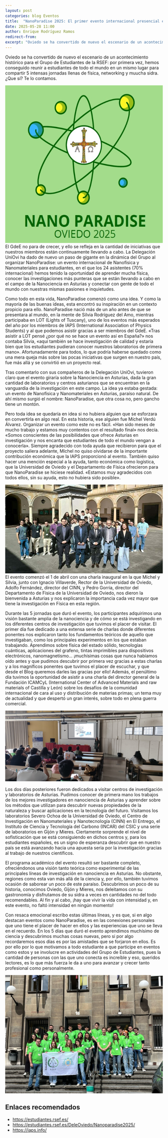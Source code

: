 ```yaml
---
layout: post
categories: blog Eventos
title:  "NanoParadise 2025: El primer evento internacional presencial en la historia del GdeE"
date: 2025-05-28 11:00
author: Enrique Rodríguez Ramos
redirect-from:
excerpt: "Oviedo se ha convertido de nuevo el escenario de un acontecimiento histórico para el Grupo de Estudiantes de la RSEF: por primera vez, hemos conseguido reunir a estudiantes de todo el mundo en un mismo lugar para compartir 5 intensas jornadas llenas de física, networking y muucha sidra. ¿Que sí? Te lo contamos."
---
```


<section class="blog">

<p class="clearfix">
   Oviedo se ha convertido de nuevo el escenario de un acontecimiento histórico para el Grupo de Estudiantes de la RSEF: por primera vez, hemos conseguido reunir a estudiantes de todo el mundo en un mismo lugar para compartir 5 intensas jornadas llenas de física, networking y muucha sidra. ¿Que sí? Te lo contamos.
  
 <p><img class="img-left" src="/img/blog/2025-05-28-Nanoparadise/Nanoparadise_Logo.jpg" alt="Logo de NanoParadise 2025"> El GdeE no para de crecer, y ello se refleja en la cantidad de iniciativas que nuestros miembros están continuamente llevando a cabo. La Delegación UniOvi ha dado de nuevo un paso de gigante en la dinámica del Grupo al organizar NanoParadise: un evento internacional de Nanofísica y Nanomateriales para estudiantes, en el que los 24 asistentes (70% internacional) hemos tenido la oportunidad de aprender mucha física, conocer las investigaciones más punteras que se están llevando a cabo en el campo de la Nanociencia en Asturias y conectar con gente de todo el mundo con nuestras mismas pasiones e inquietudes.
</p>
</p>

<p>
  Como todo en esta vida, NanoParadise comenzó como una idea. Y como la mayoría de las buenas ideas, esta encontró su inspiración en un contexto propicio para ello. NanoParadise nació más de un año antes de que se presentara al mundo, en la mente de Silvia Rodríguez del Amo, mientras participaba en LOT (Lights of Tuscany), uno de los eventos más esperados del año por los miembros de IAPS (International Association of Physics Students) y al que podemos asistir gracias a ser miembros del GdeE. «Tras asistir a LOT pensé ¿por qué no se hace un evento así en España?» nos contaba Silvia, «aquí también se hace investigación de calidad y estaría bien que los estudiantes pudieran conocer nuestros laboratorios de primera mano». Afortunadamente para todos, lo que podría haberse quedado como una mera queja más sobre las pocas iniciativas que surgen en nuestro país, fue más allá y se convirtió en un proyecto real.
</p>

<p>
  Tras comentarlo con sus compañeros de la Delegación UniOvi, tuvieron claro que el evento giraría sobre la Nanociencia en Asturias, dada la gran cantidad de laboratorios y centros asturianos que se encuentran en la vanguardia de la investigación en este campo. La idea ya estaba gestada: un evento de Nanofísica y Nanomateriales en Asturias, paraíso natural. De ahí mismo surgió el nombre: NanoParadise, que otra cosa no, pero gancho tiene un montón.
</p>

<p>
  Pero toda idea se quedaría en idea si no hubiera alguien que se esforzara en convertirla en algo real. En esta historia, ese alguien fue Míchel Verdú Álvarez. Organizar un evento como este no es fácil.  «Han sido meses de mucho trabajo y estamos muy contentos con el resultado final» nos decía. «Somos conscientes de las posibilidades que ofrece Asturias en investigación y nos encanta que estudiantes de todo el mundo vengan a conocerla».  Siempre agradecido con toda ayuda que recibieron para que el proyecto saliera adelante, Míchel no quiso olvidarse de la importante contribución económica que la IAPS proporcionó al evento. También quiso hacer una mención especial a la ayuda, tanto económica como logística, que la Universidad de Oviedo y el Departamento de Física ofrecieron para que NanoParadise se hiciese realidad. «Estamos muy agradecidos con todos ellos, sin su ayuda, esto no hubiera sido posible».
</p>

<p class="clearfix">
  <img class="img-right" src="/img/blog/2025-05-28-Nanoparadise/Nanoparadise_Rector.jpg" alt="Participantes con el Rector de la Universidad de Oviedo" >
  El evento comenzó el 1 de abril con una charla inaugural en la que Míchel y Silvia, junto con Ignacio Villaverde, Rector de la Universidad de Oviedo, Adolfo Fernández, director del CINN, y Pedro Gorria, director del Departamento de Física de la Universidad de Oviedo, nos dieron la bienvenida a Asturias y nos explicaron la importancia cada vez mayor que tiene la investigación en Física en esta región.
</p>

<p>
  Durante las 5 jornadas que duró el evento, los participantes adquirimos una visión bastante amplia de la nanociencia y de cómo se está investigando en los diferentes centros de investigación que tuvimos el placer de visitar. El primer día fue dedicado a una extensa serie de charlas donde diferentes ponentes nos explicaron tanto los fundamentos teóricos de aquello que investigaban, como los principales experimentos en los que estaban trabajando. Aprendimos sobre física del estado sólido, tecnologías cuánticas, aplicaciones del grafeno, tintas imprimibles para dispositivos electrónicos, nanomagnetismo… ¡muchísimas cosas que nunca habíamos oído antes y que pudimos descubrir por primera vez gracias a estas charlas y a los magníficos ponentes que tuvimos el placer de escuchar, y que desde el Blog queremos darles las gracias por ello! Además, el penúltimo día tuvimos la oportunidad de asistir a una charla del director general de la Fundación ICAMCyL (International Center of Advanced Materials and raw materials of Castilla y León) sobre los desafíos de la comunidad internacional de cara al uso y distribución de materias primas; un tema muy de actualidad y que despertó un gran interés, sobre todo en plena guerra comercial.
</p>

<img class="img-center" src="/img/blog/2025-05-28-Nanoparadise/Nanoparadise_Charla.jpg" alt="Sesión de charlas dentro del aula" >

<p>
  Los dos días posteriores fueron dedicados a visitar centros de investigación y laboratorios de Asturias. Pudimos conocer de primera mano los trabajos de los mejores investigadores en nanociencia de Asturias y aprender sobre los métodos que utilizan para descubrir nuevas propiedades de la naturaleza y buscar aplicaciones en la tecnología del futuro. Visitamos los laboratorios Severo Ochoa de la Universidad de Oviedo, el Centro de Investigación en Nanomateriales y Nanotecnología (CINN) en El Entrego, el Instituto de Ciencia y Tecnología del Carbono (INCAR) del CSIC y una serie de laboratorios en Gijón y Mieres. Ciertamente sorprende el nivel de sofisticación que se está consiguiendo en dichos centros y, para los estudiantes españoles, es un signo de esperanza descubrir que en nuestro país se está avanzando hacia una apuesta seria por la investigación gracias al trabajo de nuestros científicos.
</p>

<p>
  El programa académico del evento resultó ser bastante completo, ofreciéndonos una visión tanto teórica como experimental de las principales líneas de investigación en nanociencia en Asturias. No obstante, regiones como esta van más allá de la ciencia y, por ello, también tuvimos ocasión de saborear un poco de este paraíso. Descubrimos un poco de su historia, conocimos Oviedo, Gijón y Mieres, nos deleitamos con su gastronomía y disfrutamos de su sidra a veces en cantidades no del todo recomendables. Al fin y al cabo, ¡hay que vivir la vida con intensidad y, en este evento, no faltó intensidad en ningún momento!
</p>

<p>
  Con resaca emocional escribo estas últimas líneas, y es que, si en algo destacan eventos como NanoParadise, es en las conexiones personales que uno tiene el placer de hacer en ellos y las experiencias que uno se lleva en el recuerdo. En los 5 días que duró el evento aprendimos muchísimo de ciencia y descubrimos muchas cosas nuevas, pero si por algo recordaremos esos días es por las amistades que se forjaron en ellos. Es por ello por lo que motivamos a todo estudiante a que participe en eventos como estos y se involucre en actividades del Grupo de Estudiantes, pues la cantidad de personas con las que uno conecta es increíble y eso, queridos lectores, es lo que más fuerza le da a uno para avanzar y crecer tanto profesional como personalmente.
</p>

<img class="img-center-large" src="/img/blog/2025-05-28-Nanoparadise/Nanoparadise_Final.jpeg" alt="Foto oficial de participantes de NanoParadise 2025" >

<h2>Enlaces recomendados</h2>
<ul>
  <li><a href="https://estudiantes.rsef.es/">https://estudiantes.rsef.es/</a></li>
  <li><a href="https://estudiantes.rsef.es/DeleOviedo/Nanoparadise2025/">https://estudiantes.rsef.es/DeleOviedo/Nanoparadise2025/</a></li>
  <li><a href="https://iaps.info/">https://iaps.info/</a></li>
</ul>
</section>
